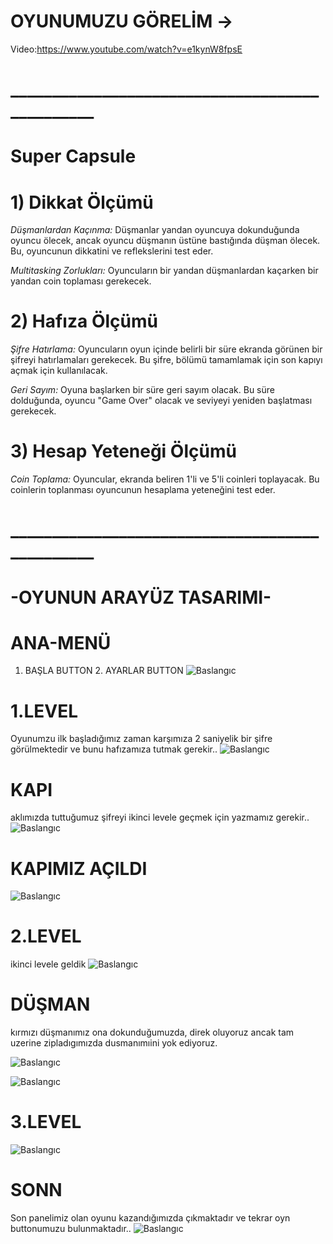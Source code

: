 
# OYUNUMUZU GÖRELİM ->
Video:https://www.youtube.com/watch?v=e1kynW8fpsE
# _______________________________________________

# Super Capsule

# 1) Dikkat Ölçümü

*Düşmanlardan Kaçınma:* Düşmanlar yandan oyuncuya dokunduğunda oyuncu ölecek, ancak oyuncu düşmanın üstüne bastığında düşman ölecek. Bu, oyuncunun dikkatini ve reflekslerini test eder. 

*Multitasking Zorlukları:* Oyuncuların bir yandan düşmanlardan kaçarken bir yandan coin toplaması gerekecek. 


# 2) Hafıza Ölçümü

*Şifre Hatırlama:* Oyuncuların oyun içinde belirli bir süre ekranda görünen bir şifreyi hatırlamaları gerekecek. Bu şifre, bölümü tamamlamak için son kapıyı açmak için kullanılacak. 

*Geri Sayım:* Oyuna başlarken bir süre geri sayım olacak. Bu süre dolduğunda, oyuncu "Game Over" olacak ve seviyeyi yeniden başlatması gerekecek.


# 3) Hesap Yeteneği Ölçümü

*Coin Toplama:* Oyuncular, ekranda beliren 1'li ve 5'li coinleri toplayacak. Bu coinlerin toplanması oyuncunun hesaplama yeteneğini test eder. 


# _______________________________________________


# -OYUNUN ARAYÜZ TASARIMI-
# ANA-MENÜ
1. BAŞLA BUTTON  2. AYARLAR BUTTON
![Baslangıc](https://i.hizliresim.com/qbfho6x.jpg)


# 1.LEVEL
Oyunumzu ilk başladığımız zaman karşımıza 2 saniyelik bir şifre görülmektedir ve bunu hafızamıza tutmak gerekir.. 
![Baslangıc](https://i.hizliresim.com/cgalzfl.jpg)

# KAPI
aklımızda tuttuğumuz şifreyi ikinci levele geçmek için yazmamız gerekir..
![Baslangıc](https://i.hizliresim.com/sb4tzlt.jpg)

# KAPIMIZ AÇILDI
![Baslangıc](https://i.hizliresim.com/gim5mn9.jpg)

# 2.LEVEL
ikinci levele geldik
![Baslangıc](https://i.hizliresim.com/3tkxd17.jpg)

# DÜŞMAN

kırmızı düşmanımız ona dokunduğumuzda, direk oluyoruz ancak tam uzerine zipladıgımızda dusmanımıini yok ediyoruz.

![Baslangıc](https://i.hizliresim.com/q8kndyl.jpg)

![Baslangıc](https://i.hizliresim.com/fk6de0u.jpg)

# 3.LEVEL
![Baslangıc](https://i.hizliresim.com/8yg6jht.jpg)



 #  SONN
Son panelimiz olan oyunu kazandığımızda çıkmaktadır ve tekrar oyn buttonumuzu bulunmaktadır..
![Baslangıc](https://i.hizliresim.com/m82r7ny.jpg)
